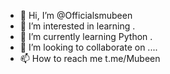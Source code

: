 - 👋 Hi, I’m @Officialsmubeen
- 👀 I’m interested in learning .
- 🌱 I’m currently learning Python .
- 💞️ I’m looking to collaborate on ....
- 📫 How to reach me t.me/Mubeen

<!---
MUB33NAHM3D/MUB33NAHM3D is a ✨ special ✨ repository because its `README.md` (this file) appears on your GitHub profile.
You can click the Preview link to take a look at your changes.
--->
